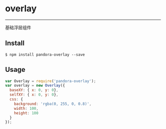 # overlay
---

基础浮层组件

## Install

```
$ npm install pandora-overlay --save
```

## Usage

```js
var Overlay = require('pandora-overlay');
var overlay = new Overlay({
  baseXY: { x: 0, y: 0},
  selfXY: { x: 0, y: 0},
  css: {
    background: 'rgba(0, 255, 0, 0.8)',
    width: 100,
    height: 100
  }
});
```
